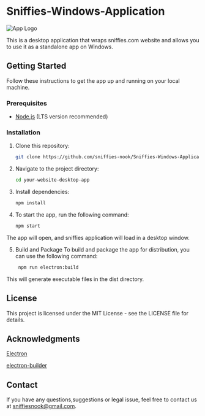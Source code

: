 # Sniffies-Windows-Application
![App Logo](sniffies-nook/Sniffies-Windows-Application/main/favicon.ico)

This is a desktop application that wraps sniffies.com website and allows you to use it as a standalone app on Windows.

## Getting Started

Follow these instructions to get the app up and running on your local machine.

### Prerequisites

- [Node.js](https://nodejs.org/) (LTS version recommended)

### Installation

1. Clone this repository:

   ```bash
   git clone https://github.com/sniffies-nook/Sniffies-Windows-Application.git

   
2. Navigate to the project directory:

    ```bash
    cd your-website-desktop-app


3. Install dependencies:
    
    ```bash
    npm install

4. To start the app, run the following command:
    
    ```bash
    npm start

The app will open, and sniffies application will load in a desktop window.

5. Build and Package
To build and package the app for distribution, you can use the following command:

   ```bash
    npm run electron:build

This will generate executable files in the dist directory.

## License

This project is licensed under the MIT License - see the LICENSE file for details.

## Acknowledgments

[Electron](https://www.electronjs.org/)

[electron-builder](https://www.electron.build/)

## Contact
If you have any questions,suggestions or legal issue, feel free to contact us at sniffiesnook@gmail.com.
